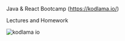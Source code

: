 Java & React Bootcamp (https://kodlama.io/) 

Lectures and Homework


![kodlama io](https://user-images.githubusercontent.com/53793285/117135852-36ca2980-adb0-11eb-9d75-f6f74fcfb75d.jpg)

